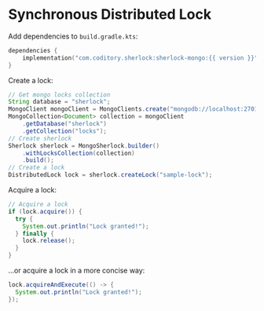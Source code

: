 # Synchronous Distributed Lock

Add dependencies to `build.gradle.kts`:

```kotlin
dependencies {
    implementation("com.coditory.sherlock:sherlock-mongo:{{ version }}")
}
```

Create a lock:
```java
// Get mongo locks collection
String database = "sherlock";
MongoClient mongoClient = MongoClients.create("mongodb://localhost:27017/" + database);
MongoCollection<Document> collection = mongoClient
    .getDatabase("sherlock")
    .getCollection("locks");
// Create sherlock
Sherlock sherlock = MongoSherlock.builder()
    .withLocksCollection(collection)
    .build();
// Create a lock
DistributedLock lock = sherlock.createLock("sample-lock");
```

Acquire a lock:
```java
// Acquire a lock
if (lock.acquire()) {
  try {
    System.out.println("Lock granted!");
  } finally {
    lock.release();
  }
}
```

...or acquire a lock in a more concise way:
```java
lock.acquireAndExecute(() -> {
  System.out.println("Lock granted!");
});
```
